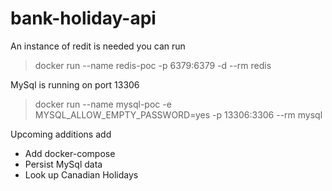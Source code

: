 # bank-holiday-api

An instance of redit is needed you can run
> docker run --name redis-poc -p 6379:6379 -d --rm redis

MySql is running on port 13306
> docker run --name mysql-poc -e MYSQL_ALLOW_EMPTY_PASSWORD=yes -p 13306:3306 --rm mysql

Upcoming additions add

- Add docker-compose
- Persist MySql data
- Look up Canadian Holidays
